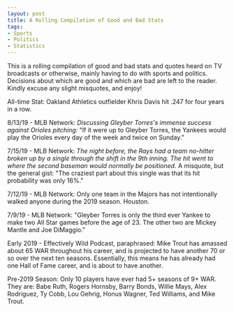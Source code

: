 ```yaml
---
layout: post
title: A Rolling Compilation of Good and Bad Stats
tags:
- Sports
- Politics
- Statistics
---
```


This is a rolling compilation of good and bad stats and quotes heard on TV broadcasts or otherwise, mainly having to do with sports and politics. Decisions about which are good and which are bad are left to the reader. Kindly excuse any slight misquotes, and enjoy!

All-time Stat: Oakland Athletics outfielder Khris Davis hit .247 for four years in a row.

8/13/19 - MLB Network: <i>Discussing Gleyber Torres's immense success against Orioles pitching: </i>"If it were up to Gleyber Torres, the Yankees would play the Orioles every day of the week and twice on Sunday."

7/15/19 - MLB Network: <i>The night before, the Rays had a team no-hitter broken up by a single through the shift in the 9th inning. The hit went to where the second baseman would normally be positioned.</i> A misquote, but the general gist: "The craziest part about this single was that its hit probability was only 16%." 

7/12/19 - MLB Network: Only one team in the Majors has not intentionally walked anyone during the 2019 season. Houston.

7/9/19 - MLB Network: "Gleyber Torres is only the third ever Yankee to make two All Star games before the age of 23. The other two are Mickey Mantle and Joe DiMaggio."

Early 2019 - Effectively Wild Podcast, paraphrased: Mike Trout has amassed about 65 WAR throughout his career, and is projected to have another 70 or so over the next ten seasons. Essentially, this means he has already had one Hall of Fame career, and is about to have another.

Pre-2019 Season: Only 10 players have ever had 5+ seasons of 9+ WAR. They are: Babe Ruth, Rogers Hornsby, Barry Bonds, Willie Mays, Alex Rodriguez, Ty Cobb, Lou Gehrig, Honus Wagner, Ted Williams, and Mike Trout.

